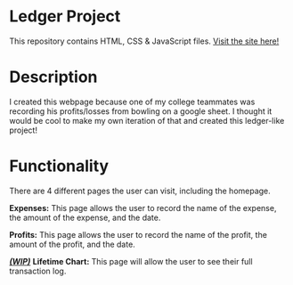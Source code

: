 # Ledger Project
This repository contains HTML, CSS & JavaScript files.
[Visit the site here!](https://liamhardman10.github.io/Ledger-Project/)

# Description
I created this webpage because one of my college teammates was recording his profits/losses from bowling on a google sheet. 
I thought it would be cool to make my own iteration of that and created this ledger-like project!

# Functionality
There are 4 different pages the user can visit, including the homepage.

**Expenses:** This page allows the user to record the name of the expense, the amount of the expense, and the date.

**Profits:** This page allows the user to record the name of the profit, the amount of the profit, and the date.

<ins>***(WIP)***</ins> **Lifetime Chart:** This page will allow the user to see their full transaction log.
